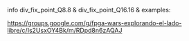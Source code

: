 info div_fix_point_Q8.8 & div_fix_point_Q16.16 & examples:

https://groups.google.com/g/fpga-wars-explorando-el-lado-libre/c/Is2UsxOY4Bk/m/RDpd8n6zAQAJ

